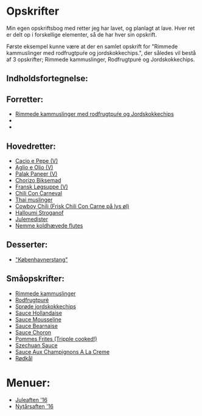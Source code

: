 # Opskrifter
Min egen opskriftsbog med retter jeg har lavet, og planlagt at lave. Hver ret er delt op i forskellige elementer, så de har hver sin opskrift. 

Første eksempel kunne være at der en samlet opskrift for "Rimmede kammuslinger med rodfrugtpuŕe og jordskokkechips.", der således vil bestå af 3 opskrifter; Rimmede kammuslinger, Rodfrugtpuré og Jordskokkechips.


## Indholdsfortegnelse:

## Forretter:
- [Rimmede kammuslinger med rodfrugtpuŕe og Jordskokkechips](Rimmede_kammuslinger_med_rodfrugtpure_og_Jordskokkechips.md)
- 
-

## Hovedretter:
- [Cacio e Pepe (V)](Cacio_e_Pepe.md)
- [Aglio e Olio (V)](Aglio_e_Olio.md) 
- [Palak Paneer (V)](Palak_Paneer.md)
- [Chorizo Biksemad](Chorizo_biksemad.md) 
- [Fransk Løgsuppe (V)](Fransk_løgsuppe.md)
- [Chili Con Carneval](Chili_con_carneval.md)
- [Thai muslinger](Thai_mussles.md½)
- [Cowboy Chili (Frisk Chili Con Carne på lys øl)](cowboy_chili.md)
- [Halloumi Stroganof](Halloumi_Stroganof.md)
- [Julemedister](Julemedister.md)
- [Nemme koldhævede flutes](flutes.md)


## Desserter:
- ["Københavnerstang"](Københavnerstang.md)



## Småopskrifter:
- [Rimmede kammuslinger]()
- [Rodfrugtpuré](Rodfrugtpuré)
- [Sprøde jordskokkechips](Sprøde_jordskokkechips.md)
- [Sauce Hollandaise](Sauce_hollandaise.md)
- [Sauce Mousseline](Sauce_mousseline.md)
- [Sauce Bearnaise](Sauce_bearnaise.md)
- [Sauce Choron](Sauce_choron.md)
- [Pommes Frites (Tripple cooked!)](tripple_cooked_fries.md)
- [Szechuan Sauce](Szechuan_sauce.md)
- [Sauce Aux Champignons A La Creme](a_la_creme.md)
- [Rødkål](Rødkål)

# Menuer:
- [Juleaften '16](Juleaften_16.md)
- [Nytårsaften '16](Nytårsaften_16.md)
